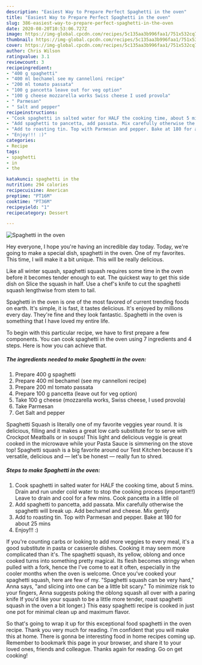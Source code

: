 ```yaml
---
description: "Easiest Way to Prepare Perfect Spaghetti in the oven"
title: "Easiest Way to Prepare Perfect Spaghetti in the oven"
slug: 386-easiest-way-to-prepare-perfect-spaghetti-in-the-oven
date: 2020-08-20T10:53:06.727Z
image: https://img-global.cpcdn.com/recipes/5c135aa3b996faa1/751x532cq70/spaghetti-in-the-oven-recipe-main-photo.jpg
thumbnail: https://img-global.cpcdn.com/recipes/5c135aa3b996faa1/751x532cq70/spaghetti-in-the-oven-recipe-main-photo.jpg
cover: https://img-global.cpcdn.com/recipes/5c135aa3b996faa1/751x532cq70/spaghetti-in-the-oven-recipe-main-photo.jpg
author: Chris Wilson
ratingvalue: 3.1
reviewcount: 3
recipeingredient:
- "400 g spaghetti"
- "400 ml bechamel see my cannelloni recipe"
- "200 ml tomato passata"
- "100 g pancetta leave out for veg option"
- "100 g cheese mozzarella works Swiss cheese I used provola"
- " Parmesan"
- " Salt and pepper"
recipeinstructions:
- "Cook spaghetti in salted water for HALF the cooking time, about 5 mins. Drain and run under cold water to stop the cooking process (important!!) Leave to drain and cool for a few mins. Cook pancetta in a little oil"
- "Add spaghetti to pancetta, add passata. Mix carefully otherwise the spaghetti will break up. Add bechamel and cheese. Mix gently"
- "Add to roasting tin. Top with Parmesan and pepper. Bake at 180 for about 25 mins"
- "Enjoy!!! :)"
categories:
- Recipe
tags:
- spaghetti
- in
- the

katakunci: spaghetti in the 
nutrition: 294 calories
recipecuisine: American
preptime: "PT16M"
cooktime: "PT36M"
recipeyield: "1"
recipecategory: Dessert

---
```



![Spaghetti in the oven](https://img-global.cpcdn.com/recipes/5c135aa3b996faa1/751x532cq70/spaghetti-in-the-oven-recipe-main-photo.jpg)

Hey everyone, I hope you're having an incredible day today. Today, we're going to make a special dish, spaghetti in the oven. One of my favorites. This time, I will make it a bit unique. This will be really delicious.

Like all winter squash, spaghetti squash requires some time in the oven before it becomes tender enough to eat. The quickest way to get this side dish on Slice the squash in half. Use a chef&#39;s knife to cut the spaghetti squash lengthwise from stem to tail.

Spaghetti in the oven is one of the most favored of current trending foods on earth. It's simple, it is fast, it tastes delicious. It's enjoyed by millions every day. They're fine and they look fantastic. Spaghetti in the oven is something that I have loved my entire life.


To begin with this particular recipe, we have to first prepare a few components. You can cook spaghetti in the oven using 7 ingredients and 4 steps. Here is how you can achieve that.

<!--inarticleads1-->

##### The ingredients needed to make Spaghetti in the oven:

1. Prepare 400 g spaghetti
1. Prepare 400 ml bechamel (see my cannelloni recipe)
1. Prepare 200 ml tomato passata
1. Prepare 100 g pancetta (leave out for veg option)
1. Take 100 g cheese (mozzarella works, Swiss cheese, I used provola)
1. Take  Parmesan
1. Get  Salt and pepper


Spaghetti Squash is literally one of my favorite veggies year round. It is delicious, filling and it makes a great low carb substitute for to serve with Crockpot Meatballs or in soups! This light and delicious veggie is great cooked in the microwave while your Pasta Sauce is simmering on the stove top! Spaghetti squash is a big favorite around our Test Kitchen because it&#39;s versatile, delicious and — let&#39;s be honest — really fun to shred. 

<!--inarticleads2-->

##### Steps to make Spaghetti in the oven:

1. Cook spaghetti in salted water for HALF the cooking time, about 5 mins. Drain and run under cold water to stop the cooking process (important!!) Leave to drain and cool for a few mins. Cook pancetta in a little oil
1. Add spaghetti to pancetta, add passata. Mix carefully otherwise the spaghetti will break up. Add bechamel and cheese. Mix gently
1. Add to roasting tin. Top with Parmesan and pepper. Bake at 180 for about 25 mins
1. Enjoy!!! :)


If you&#39;re counting carbs or looking to add more veggies to every meal, it&#39;s a good substitute in pasta or casserole dishes. Cooking it may seem more complicated than it&#39;s. The spaghetti squash, its yellow, oblong and once cooked turns into something pretty magical. Its flesh becomes stringy when pulled with a fork, hence the I&#39;ve come to eat it often, especially in the cooler months when the oven is welcome. Once you&#39;ve cooked your spaghetti squash, here are few of my. &#34;Spaghetti squash can be very hard,&#34; Anna says, &#34;and slicing into one can be a little bit scary.&#34; To minimize risk to your fingers, Anna suggests poking the oblong squash all over with a paring knife If you&#39;d like your squash to be a little more tender, roast spaghetti squash in the oven a bit longer.) This easy spaghetti recipe is cooked in just one pot for minimal clean up and maximum flavor. 

So that's going to wrap it up for this exceptional food spaghetti in the oven recipe. Thank you very much for reading. I'm confident that you will make this at home. There is gonna be interesting food in home recipes coming up. Remember to bookmark this page in your browser, and share it to your loved ones, friends and colleague. Thanks again for reading. Go on get cooking!

